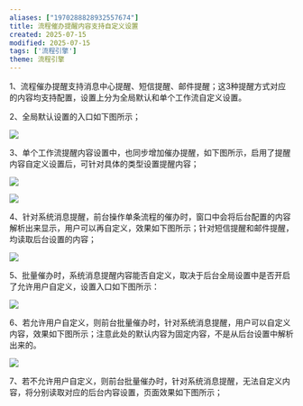 ```yaml
---
aliases: ["1970288828932557674"]
title: 流程催办提醒内容支持自定义设置
created: 2025-07-15
modified: 2025-07-15
tags: ['流程引擎']
theme: 流程引擎
---
```


1、流程催办提醒支持消息中心提醒、短信提醒、邮件提醒；这3种提醒方式对应的内容均支持配置，设置上分为全局默认和单个工作流自定义设置。

2、全局默认设置的入口如下图所示；

![](https://myhelpdoc.oss-cn-heyuan.aliyuncs.com/mdimages/83a6431b038f489ff5737d4bbf513aeb.jpg)

3、单个工作流提醒内容设置中，也同步增加催办提醒，如下图所示，启用了提醒内容自定义设置后，可针对具体的类型设置提醒内容；

![](https://myhelpdoc.oss-cn-heyuan.aliyuncs.com/mdimages/891580afb9a4ee437e5e2f8f5ec3038a.jpg)

![](https://myhelpdoc.oss-cn-heyuan.aliyuncs.com/mdimages/357e1aa72d91a9a9a066d462e2ea180e.jpg)

4、针对系统消息提醒，前台操作单条流程的催办时，窗口中会将后台配置的内容解析出来显示，用户可以再自定义，效果如下图所示；针对短信提醒和邮件提醒，均读取后台设置的内容；

![](https://myhelpdoc.oss-cn-heyuan.aliyuncs.com/mdimages/c546d99d023aa683d220bbc5e8008dbd.jpg)

5、批量催办时，系统消息提醒内容能否自定义，取决于后台全局设置中是否开启了允许用户自定义，设置入口如下图所示：

![](https://myhelpdoc.oss-cn-heyuan.aliyuncs.com/mdimages/7dcb55c336d99680a43e3072f4309a26.jpg)

6、若允许用户自定义，则前台批量催办时，针对系统消息提醒，用户可以自定义内容，效果如下图所示；注意此处的默认内容为固定内容，不是从后台设置中解析出来的。

![](https://myhelpdoc.oss-cn-heyuan.aliyuncs.com/mdimages/bd6484f8d5a08df9e18465d6a9d30cd5.jpg)

7、若不允许用户自定义，则前台批量催办时，针对系统消息提醒，无法自定义内容，将分别读取对应的后台内容设置，页面效果如下图所示；

